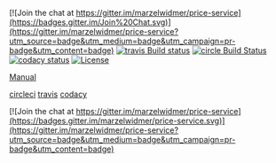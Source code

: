[codacy-image]: https://www.codacy.com/project/badge/fe2c9325e1f34ecfb8dbc79012e2c719
[codacy-url]: https://www.codacy.com/public/marzelwidmer/price-service
[travis-image]: https://img.shields.io/travis/marzelwidmer/price-service.svg?style=flat-square
[travis-url]: https://travis-ci.org/marzelwidmer/price-service
[license-image]: http://img.shields.io/:license-Apache2.0-blue.svg?style=flat-square
[license-url]: LICENSE
[circle-image]: https://circleci.com/gh/marzelwidmer/price-service.svg?style=shield&circle-token=:circle-token
[circle-url]: https://circleci.com/gh/marzelwidmer/price-service/tree/develop


[![Join the chat at https://gitter.im/marzelwidmer/price-service](https://badges.gitter.im/Join%20Chat.svg)](https://gitter.im/marzelwidmer/price-service?utm_source=badge&utm_medium=badge&utm_campaign=pr-badge&utm_content=badge)
[![travis Build status][travis-image]][travis-url]
[![circle Build Status][circle-image]][circle-url]
[![codacy status][codacy-image]][codacy-url]
[![License][license-image]][license-url]


[Manual](https://raw.githubusercontent.com/marzelwidmer/price-service/develop/src/main/resources/static/manual.html)

[circleci](https://circleci.com/gh/marzelwidmer)
[travis](https://travis-ci.org/marzelwidmer/price-service)
[codacy](https://www.codacy.com/app/marzelwidmer/price-service/dashboard)






[![Join the chat at https://gitter.im/marzelwidmer/price-service](https://badges.gitter.im/marzelwidmer/price-service.svg)](https://gitter.im/marzelwidmer/price-service?utm_source=badge&utm_medium=badge&utm_campaign=pr-badge&utm_content=badge)